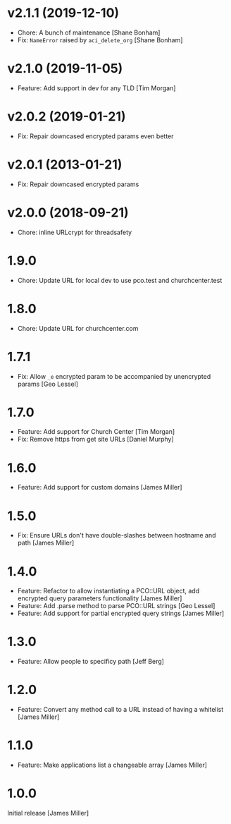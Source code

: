 # v2.1.1 (2019-12-10)

* Chore: A bunch of maintenance [Shane Bonham]
* Fix: `NameError` raised by `aci_delete_org` [Shane Bonham]

# v2.1.0 (2019-11-05)

* Feature: Add support in dev for any TLD [Tim Morgan]

# v2.0.2 (2019-01-21)

* Fix: Repair downcased encrypted params even better

# v2.0.1 (2013-01-21)

* Fix: Repair downcased encrypted params

# v2.0.0 (2018-09-21)

* Chore: inline URLcrypt for threadsafety

# 1.9.0

* Chore: Update URL for local dev to use pco.test and churchcenter.test

# 1.8.0

* Chore: Update URL for churchcenter.com

# 1.7.1

* Fix: Allow `_e` encrypted param to be accompanied by unencrypted params [Geo Lessel]

# 1.7.0

* Feature: Add support for Church Center [Tim Morgan]
* Fix: Remove https from get site URLs [Daniel Murphy]

# 1.6.0

* Feature: Add support for custom domains [James Miller]

# 1.5.0

* Fix: Ensure URLs don't have double-slashes between hostname and path [James Miller]

# 1.4.0

* Feature: Refactor to allow instantiating a PCO::URL object, add encrypted query parameters functionality [James Miller]
* Feature: Add .parse method to parse PCO::URL strings [Geo Lessel]
* Feature: Add support for partial encrypted query strings [James Miller]

# 1.3.0

* Feature: Allow people to specificy path [Jeff Berg]

# 1.2.0

* Feature: Convert any method call to a URL instead of having a whitelist [James Miller]

# 1.1.0

* Feature: Make applications list a changeable array [James Miller]

# 1.0.0

Initial release [James Miller]

